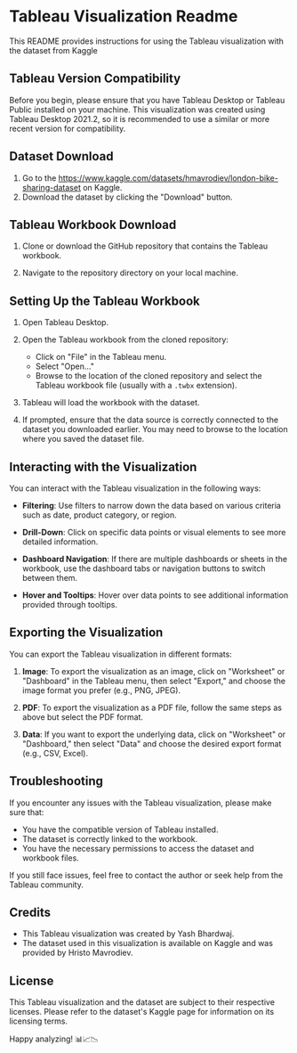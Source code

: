 # Tableau Visualization Readme

This README provides instructions for using the Tableau visualization with the dataset from Kaggle

## Tableau Version Compatibility

Before you begin, please ensure that you have Tableau Desktop or Tableau Public installed on your machine. This visualization was created using Tableau Desktop 2021.2, so it is recommended to use a similar or more recent version for compatibility.

## Dataset Download

1. Go to the https://www.kaggle.com/datasets/hmavrodiev/london-bike-sharing-dataset on Kaggle.
2. Download the dataset by clicking the "Download" button.

## Tableau Workbook Download

1. Clone or download the GitHub repository that contains the Tableau workbook.

2. Navigate to the repository directory on your local machine.

## Setting Up the Tableau Workbook

1. Open Tableau Desktop.

2. Open the Tableau workbook from the cloned repository:

   - Click on "File" in the Tableau menu.
   - Select "Open..."
   - Browse to the location of the cloned repository and select the Tableau workbook file (usually with a `.twbx` extension).

3. Tableau will load the workbook with the dataset.

4. If prompted, ensure that the data source is correctly connected to the dataset you downloaded earlier. You may need to browse to the location where you saved the dataset file.

## Interacting with the Visualization

You can interact with the Tableau visualization in the following ways:

- **Filtering**: Use filters to narrow down the data based on various criteria such as date, product category, or region.

- **Drill-Down**: Click on specific data points or visual elements to see more detailed information.

- **Dashboard Navigation**: If there are multiple dashboards or sheets in the workbook, use the dashboard tabs or navigation buttons to switch between them.

- **Hover and Tooltips**: Hover over data points to see additional information provided through tooltips.

## Exporting the Visualization

You can export the Tableau visualization in different formats:

1. **Image**: To export the visualization as an image, click on "Worksheet" or "Dashboard" in the Tableau menu, then select "Export," and choose the image format you prefer (e.g., PNG, JPEG).

2. **PDF**: To export the visualization as a PDF file, follow the same steps as above but select the PDF format.

3. **Data**: If you want to export the underlying data, click on "Worksheet" or "Dashboard," then select "Data" and choose the desired export format (e.g., CSV, Excel).

## Troubleshooting

If you encounter any issues with the Tableau visualization, please make sure that:

- You have the compatible version of Tableau installed.
- The dataset is correctly linked to the workbook.
- You have the necessary permissions to access the dataset and workbook files.

If you still face issues, feel free to contact the author or seek help from the Tableau community.

## Credits

- This Tableau visualization was created by Yash Bhardwaj.
- The dataset used in this visualization is available on Kaggle and was provided by Hristo Mavrodiev.

## License

This Tableau visualization and the dataset are subject to their respective licenses. Please refer to the dataset's Kaggle page for information on its licensing terms.

Happy analyzing! 📊📈📉
